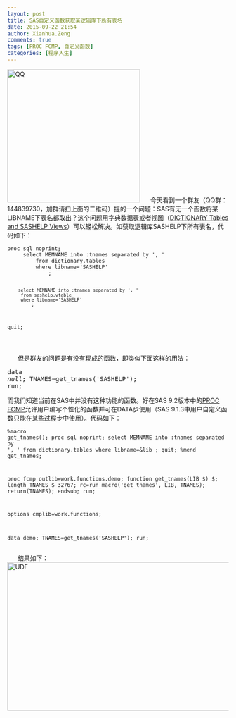 ```yaml
---
layout: post
title: SAS自定义函数获取某逻辑库下所有表名
date: 2015-09-22 21:54
author: Xianhua.Zeng
comments: true
tags: [PROC FCMP, 自定义函数]
categories: [程序人生]
---
```

<p><a href="http://www.xianhuazeng.com/cn/wp-content/uploads/2015/09/QQ.jpg"><img class="aligncenter size-full wp-image-500" src="http://www.xianhuazeng.com/cn/wp-content/uploads/2015/09/QQ.jpg" alt="QQ" width="302" height="302" /></a>      今天看到一个群友（QQ群：144839730，加群请扫上面的二维码）提的一个问题：SAS有无一个函数将某LIBNAME下表名都取出？这个问题用字典数据表或者视图（<span style="text-decoration: underline;"><a href="http://support.sas.com/resources/papers/proceedings10/155-2010.pdf" target="_blank">DICTIONARY Tables and SASHELP Views</a></span>）可以轻松解决。如获取逻辑库SASHELP下所有表名，代码如下：<!--more--></p><pre><code>proc sql noprint;
     select MEMNAME into :tnames separated by ', '
         from dictionary.tables
         where libname='SASHELP'
		     ;

    	select MEMNAME into :tnames separated by ', '
         from sashelp.vtable
         where libname='SASHELP'
		     ;
 quit;

</code></pre><p>      但是群友的问题是有没有现成的函数，即类似下面这样的用法：</p><pre lang="SAS">data _null_;
    	TNAMES=get_tnames('SASHELP');
run;</pre><p>而我们知道当前在SAS中并没有这种功能的函数。好在SAS 9.2版本中的<span style="text-decoration: underline;"><a href="http://support.sas.com/documentation/cdl/en/proc/61895/HTML/default/a002890483.htm" target="_blank">PROC FCMP</a></span>允许用户编写个性化的函数并可在DATA步使用（SAS 9.1.3中用户自定义函数只能在某些过程步中使用）。代码如下：</p><pre><code>%macro get_tnames();
proc sql noprint;
    select MEMNAME into :tnames separated by ', '
        from dictionary.tables
        where libname=&amp;lib
    ;
quit;
%mend get_tnames;

proc fcmp outlib=work.functions.demo;
    function get_tnames(LIB $) $;
    length TNAMES $ 32767;
    rc=run_macro('get_tnames', LIB, TNAMES);
    return(TNAMES);
    endsub;
run;

options cmplib=work.functions;

data demo;
    TNAMES=get_tnames('SASHELP');
run;
</code></pre><p>      结果如下： <a href="http://www.xianhuazeng.com/cn/wp-content/uploads/2015/09/UDF.jpg"><img class="aligncenter size-full wp-image-510" src="http://www.xianhuazeng.com/cn/wp-content/uploads/2015/09/UDF.jpg" alt="UDF" width="767" height="337" /></a></p>

